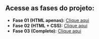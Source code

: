 ## Acesse as fases do projeto:

- **Fase 01 (HTML apenas):** [Clique aqui](https://tavin2k.github.io/projetoperfildoaluno/fase01.html)
- **Fase 02 (HTML + CSS):** [Clique aqui](https://tavin2k.github.io/projetoperfildoaluno/index2.html)
- **Fase 03 (Completo):** [Clique aqui](https://tavin2k.github.io/projetoperfildoaluno/index2.html)
